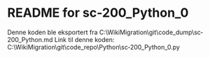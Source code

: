 # README for sc‐200_Python_0
Denne koden ble eksportert fra C:\WikiMigration\git\code_dump\sc‐200_Python.md
Link til denne koden: C:\WikiMigration\git\code_repo\Python\sc‐200_Python_0.py
